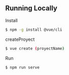 ## Running Locally
Install
```sh
$ npm -g install @vue/cli

```

createProyect
```sh
$ vue create (proyectName)

```

Run
```sh
$ npm run serve

```